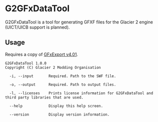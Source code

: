 # G2GFxDataTool
G2GFxDataTool is a tool for generating GFXF files for the Glacier 2 engine (UICT/UICB support is planned).

## Usage
Requires a copy of [GFxExport v4.01](https://files.hitmods.com/gfxexport-4.01-4.5.30.zip).

```
G2GFxDataTool 1.0.0
Copyright (C) Glacier 2 Modding Organisation

  -i, --input       Required. Path to the SWF file.

  -o, --output      Required. Path to output files.

  -l, --licenses    Prints license information for G2GFxDataTool and third party libraries that are used.

  --help            Display this help screen.

  --version         Display version information.
```